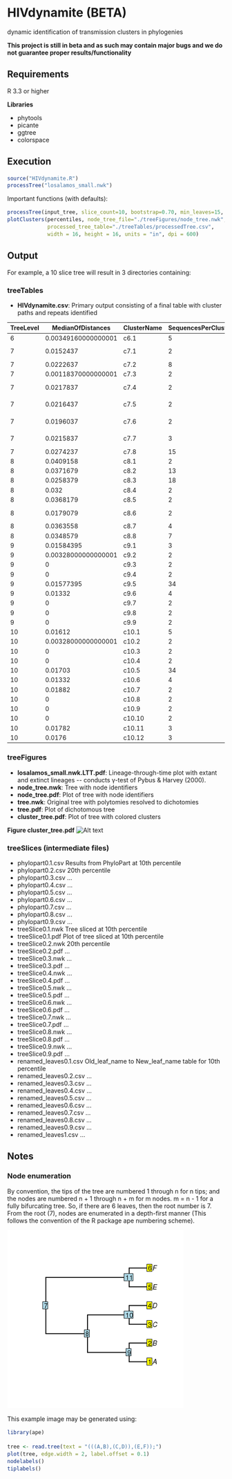 # HIVdynamite (BETA)
dynamic identification of transmission clusters in phylogenies

<b>This project is still in beta and as such may contain major bugs and we do not guarantee proper results/functionality</b>

## Requirements
R 3.3 or higher

<b>Libraries</b>

* phytools
* picante
* ggtree
* colorspace

## Execution 

```R
source("HIVdynamite.R")
processTree("losalamos_small.nwk")
```

Important functions (with defaults):

```R
processTree(input_tree, slice_count=10, bootstrap=0.70, min_leaves=15, perc_dist=0.05)
plotClusters(percentiles, node_tree_file="./treeFigures/node_tree.nwk",
             processed_tree_table="./treeTables/processedTree.csv",
             width = 16, height = 16, units = "in", dpi = 600)
```

## Output

For example, a 10 slice tree will result in 3 directories containing:

### treeTables
* <b>HIVdynamite.csv</b>: Primary output consisting of a final table with cluster paths and repeats identified

 | TreeLevel | MedianOfDistances | ClusterName | SequencesPerCluster | Bootstrap | Path | PybusGamma | CutHeight | MRCANode | MRCAHeight | SpeciationRate | PhyloDiversity | RepeatCluster | Leaves |
 | --------- | ----------------- | ----------- | ------------------- | --------- | ---- | ---------- | --------- | -------- | ---------- | -------------- | -------------- | ------------- | ------ |
 | 6 | 0.00349160000000001 | c6.1 | 5 | 0.9999 | c6.1 | 4.06535504585726 | 0.0770163 | 232 | 0.0752705 | 93.4310414402262 | 0.0810695 | - | 234 | 235 | 238 | 244 | 251 |
 | 7 | 0.0152437 | c7.1 | 2 | 0.99 | c7.1 | -3.50603898980592 | 0.08985235 | 133 | 0.0822305 | 57.8392248849795 | 0.0974742 | - | 84@57_0$0.00762185-133 | 122@95_0$0.00762185-133 |
 | 7 | 0.0222637 | c7.2 | 8 | 0.998 | c7.2 | -3.50603898980592 | 0.08985235 | 149 | 0.0781005 | 57.8392248849795 | 0.15892715 | - | 158 | 4@4_2$0.00702185-162 | 15@12_2$0.00264185-163 | 150 | 160 | 13@11_2$0.00943185-161 | 8@8_2$0.00028185-159 | 107@80_0$0.01647185-217 |
 | 7 | 0.00118370000000001 | c7.3 | 2 | 1 | c7.3 | -3.50603898980592 | 0.08985235 | 166 | 0.0892605 | 57.8392248849795 | 0.0904442 | - | 167 | 200 |
 | 7 | 0.0217837 | c7.4 | 2 | 0.988 | c7.4 | -3.50603898980592 | 0.08985235 | 209 | 0.0789605 | 57.8392248849795 | 0.1007442 | - | 1@1_1$0.01089185-209 | 2@2_1$0.01089185-209 |
 | 7 | 0.0216437 | c7.5 | 2 | 0.946 | c7.5 | -3.50603898980592 | 0.08985235 | 211 | 0.0790305 | 57.8392248849795 | 0.1006742 | - | 79@52_0$0.01082185-211 | 121@94_0$0.01082185-211 |
 | 7 | 0.0196037 | c7.6 | 2 | 0.902 | c7.6 | -3.50603898980592 | 0.08985235 | 223 | 0.0800505 | 57.8392248849795 | 0.0996542 | - | 87@60_0$0.00980185-223 | 102@75_0$0.00980185-223 |
 | 7 | 0.0215837 | c7.7 | 3 | 0.905 | c7.7 | -3.50603898980592 | 0.08985235 | 230 | 0.0790605 | 57.8392248849795 | 0.11014605 | - | 68@41_0$0.01079185-230 | 81@54_0$0.00950185-231 | 101@74_0$0.00950185-231 |
 | 7 | 0.0274237 | c7.8 | 15 | 0.9999 | c6.1 | c7.8 | -3.50603898980592 | 0.08985235 | 232 | 0.0752705 | 57.8392248849795 | 0.20808825 | - | 92@65_0$0.00534185-238 | 243 | 119@92_0$0.01066185-235 | 89@62_0$0.01066185-235 | 19@15_3$0.00025185-246 | 67@40_0$0.01230185-234 | 120@93_0$0.01166185-251 | 112@85_0$0.00927185-244 | 124@97_0$0.00221185-248 | 83@56_0$0.01230185-234 | 249 | 247 | 240 | 64@37_0$0.01166185-251 | 242 |
 | 8 | 0.0409158 | c8.1 | 2 | 0.99 | c7.1 | c8.1 | -3.29374770216132 | 0.1026884 | 133 | 0.0822305 | 45.9755454590621 | 0.1231463 | - | 84@57_0$0.0204579-133 | 122@95_0$0.0204579-133 |
 | 8 | 0.0371679 | c8.2 | 13 | 0.998 | c7.2 | c8.2 | -3.29374770216132 | 0.1026884 | 149 | 0.0781005 | 45.9755454590621 | 0.2222842 | - | 7@7_2 | 10@10_2 | 5@5_2 | 152 | 8@8_2$0.0131179-159 | 15@12_2$0.0154779-163 | 4@4_2 | 98@71_0 | 3@3_2 | 6@6_2 | 97@70_0 | 13@11_2 | 12@11_2 |
 | 8 | 0.0258379 | c8.3 | 18 | 0.912 | c7.3 | c8.3 | -3.29374770216132 | 0.1026884 | 165 | 0.0724805 | 45.9755454590621 | 0.1706211 | - | 69@42_0 | 33@24_5$0.0096779-200 | 40@25_5$0.0005679-187 | 60@35_5 | 55@34_5$0.0005079-202 | 50@33_5$0.0002679-195 | 191 | 31@22_5$0.0014779-199 | 43@28_5 | 169 | 35@24_5$0.0003779-203 | 48@32_5$0.0013179-197 | 34@24_5$0.0003779-203 | 28@20_5$0.0013179-197 | 62@35_5$0.0002679-195 | 192 | 41@26_5$0.0049879-201 | 45@30_5 |
 | 8 | 0.032 | c8.4 | 2 | 0.988 | c7.4 | c8.4 | -3.29374770216132 | 0.1026884 | 209 | 0.0789605 | 45.9755454590621 | 0.1109605 | - | 1@1_1 | 2@2_1 |
 | 8 | 0.0368179 | c8.5 | 2 | 0.946 | c7.5 | c8.5 | -3.29374770216132 | 0.1026884 | 211 | 0.0790305 | 45.9755454590621 | 0.1158484 | - | 79@52_0$0.0236579-211 | 121@94_0 |
 | 8 | 0.0179079 | c8.6 | 2 | 1 | c8.6 | -3.29374770216132 | 0.1026884 | 224 | 0.0923905 | 45.9755454590621 | 0.1102984 | - | 93@66_0$0.0102979-224 | 94@67_0 |
 | 8 | 0.0363558 | c8.7 | 4 | 0.998 | c6.1 | c7.8 | c8.7 | -3.29374770216132 | 0.1026884 | 238 | 0.0845105 | 45.9755454590621 | 0.1523221 | - | 92@65_0$0.0181779-238 | 240 | 242 | 243 |
 | 8 | 0.0348579 | c8.8 | 7 | 0.966 | c6.1 | c7.8 | c8.8 | -3.29374770216132 | 0.1026884 | 244 | 0.0805805 | 45.9755454590621 | 0.1654721 | - | 18@14_3$0.0027079-249 | 250 | 112@85_0$0.0221079-244 | 124@97_0$0.0150479-248 | 19@15_3 | 20@15_3 | 113@86_0 |
 | 9 | 0.01584395 | c9.1 | 3 | 1 | c7.2 | c8.2 | c9.1 | -3.29374770216132 | 0.11552445 | 152 | 0.1067005 | 47.7620532715653 | 0.1282884 | - | 14@11_2$0.00574395-153 | 16@13_2 | 154 |
 | 9 | 0.00328000000000001 | c9.2 | 2 | 0.976 | c7.2 | c8.2 | c9.2 | -3.29374770216132 | 0.11552445 | 158 | 0.0912005 | 47.7620532715653 | 0.0944805 | - | 3@3_2 | 10@10_2 |
 | 9 | 0 | c9.3 | 2 | 0.9999 | c7.2 | c8.2 | c9.3 | -3.29374770216132 | 0.11552445 | 160 | 0.1011005 | 47.7620532715653 | 0.1011005 | - | 6@6_2 | 97@70_0 |
 | 9 | 0 | c9.4 | 2 | 0.9999 | c7.2 | c8.2 | c9.4 | -3.29374770216132 | 0.11552445 | 164 | 0.0968405 | 47.7620532715653 | 0.0968405 | - | 7@7_2 | 98@71_0 |
 | 9 | 0.01577395 | c9.5 | 34 | 1 | c7.3 | c8.3 | c9.5 | -3.29374770216132 | 0.11552445 | 167 | 0.0989305 | 47.7620532715653 | 0.25527395 | - | 39@25_5 | 43@28_5 | 24@19_5$0.00538395-184 | 30@21_5 | 26@19_5 | 53@33_5 | 59@35_5 | 57@35_5$0.00388395-175 | 37@25_5$0.00288395-185 | 25@19_5 | 51@33_5 | 50@33_5 | 61@35_5 | 60@35_5 | 58@35_5$0.00447395-178 | 45@30_5 | 46@31_5$0.00678395-183 | 56@35_5$0.00702395-180 | 27@19_5 | 36@25_5$0.00702395-180 | 28@20_5 | 52@33_5$0.00288395-185 | 48@32_5 | 49@33_5$0.00447395-178 | 42@27_5 | 62@35_5 | 31@22_5 | 54@33_5 | 40@25_5 | 29@21_5$0.00556395-179 | 44@29_5 | 32@23_5$0.00556395-179 | 47@31_5 | 38@25_5 |
 | 9 | 0.01332 | c9.6 | 4 | 0.977 | c7.3 | c8.3 | c9.6 | -3.29374770216132 | 0.11552445 | 201 | 0.0977005 | 47.7620532715653 | 0.1189505 | - | 41@26_5 | 34@24_5 | 55@34_5 | 35@24_5 |
 | 9 | 0 | c9.7 | 2 | 0.9999 | c6.1 | c7.8 | c8.7 | c9.7 | -3.29374770216132 | 0.11552445 | 242 | 0.1063205 | 47.7620532715653 | 0.1063205 | - | 22@17_4 | 95@68_0 |
 | 9 | 0 | c9.8 | 2 | 0.9999 | c6.1 | c7.8 | c8.8 | c9.8 | -3.29374770216132 | 0.11552445 | 247 | 0.1011705 | 47.7620532715653 | 0.1011705 | - | 20@15_3 | 113@86_0 |
 | 9 | 0 | c9.9 | 2 | 0.9999 | c6.1 | c7.8 | c8.8 | c9.9 | -3.29374770216132 | 0.11552445 | 250 | 0.1064205 | 47.7620532715653 | 0.1064205 | - | 17@14_3 | 100@73_0 |
 | 10 | 0.01612 | c10.1 | 5 | 1 | c7.2 | c8.2 | c9.1 | c10.1 | -3.29374770216132 | 0.1283605 | 152 | 0.1067005 | 47.9902161881836 | 0.1335105 | - | 99@72_0 | 16@13_2 | 9@9_2 | 14@11_2 | 11@11_2 |
 | 10 | 0.00328000000000001 | c10.2 | 2 | 0.976 | c7.2 | c8.2 | c9.2 | c10.2 | -3.29374770216132 | 0.1283605 | 158 | 0.0912005 | 47.9902161881836 | 0.0944805 | c9.2 | 3@3_2 | 10@10_2 |
 | 10 | 0 | c10.3 | 2 | 0.9999 | c7.2 | c8.2 | c9.3 | c10.3 | -3.29374770216132 | 0.1283605 | 160 | 0.1011005 | 47.9902161881836 | 0.1011005 | c9.3 | 6@6_2 | 97@70_0 |
 | 10 | 0 | c10.4 | 2 | 0.9999 | c7.2 | c8.2 | c9.4 | c10.4 | -3.29374770216132 | 0.1283605 | 164 | 0.0968405 | 47.9902161881836 | 0.0968405 | c9.4 | 7@7_2 | 98@71_0 |
 | 10 | 0.01703 | c10.5 | 34 | 1 | c7.3 | c8.3 | c9.5 | c10.5 | -3.29374770216132 | 0.1283605 | 167 | 0.0989305 | 47.9902161881836 | 0.2746605 | - | 52@33_5 | 45@30_5 | 49@33_5 | 54@33_5 | 32@23_5 | 56@35_5 | 30@21_5 | 57@35_5 | 59@35_5 | 50@33_5 | 24@19_5 | 47@31_5 | 58@35_5 | 46@31_5 | 51@33_5 | 26@19_5 | 60@35_5 | 40@25_5 | 61@35_5 | 43@28_5 | 31@22_5 | 62@35_5 | 53@33_5 | 48@32_5 | 25@19_5 | 38@25_5 | 37@25_5 | 42@27_5 | 29@21_5 | 27@19_5 | 36@25_5 | 39@25_5 | 28@20_5 | 44@29_5 |
 | 10 | 0.01332 | c10.6 | 4 | 0.977 | c7.3 | c8.3 | c9.6 | c10.6 | -3.29374770216132 | 0.1283605 | 201 | 0.0977005 | 47.9902161881836 | 0.1189505 | c9.6 | 55@34_5 | 34@24_5 | 35@24_5 | 41@26_5 |
 | 10 | 0.01882 | c10.7 | 2 | 1 | c8.6 | c10.7 | -3.29374770216132 | 0.1283605 | 224 | 0.0923905 | 47.9902161881836 | 0.1112105 | - | 93@66_0 | 94@67_0 |
 | 10 | 0 | c10.8 | 2 | 0.9999 | c6.1 | c7.8 | c8.7 | c10.8 | -3.29374770216132 | 0.1283605 | 240 | 0.1208705 | 47.9902161881836 | 0.1208705 | - | 21@16_4 | 96@69_0 |
 | 10 | 0 | c10.9 | 2 | 0.9999 | c6.1 | c7.8 | c8.7 | c9.7 | c10.9 | -3.29374770216132 | 0.1283605 | 242 | 0.1063205 | 47.9902161881836 | 0.1063205 | c9.7 | 22@17_4 | 95@68_0 |
 | 10 | 0 | c10.10 | 2 | 0.9999 | c6.1 | c7.8 | c8.7 | c10.10 | -3.29374770216132 | 0.1283605 | 243 | 0.1194505 | 47.9902161881836 | 0.1194505 | - | 23@18_4 | 105@78_0 |
 | 10 | 0.01782 | c10.11 | 3 | 0.98 | c6.1 | c7.8 | c8.8 | c9.8 | c10.11 | -3.29374770216132 | 0.1283605 | 246 | 0.0896005 | 47.9902161881836 | 0.1074205 | - | 19@15_3 | 20@15_3 | 113@86_0 |
 | 10 | 0.0176 | c10.12 | 3 | 0.999 | c6.1 | c7.8 | c8.8 | c9.9 | c10.12 | -3.29374770216132 | 0.1283605 | 249 | 0.0999805 | 47.9902161881836 | 0.1175805 | - | 17@14_3 | 100@73_0 | 18@14_3 |

### treeFigures
* <b>losalamos_small.nwk.LTT.pdf</b>: Lineage-through-time plot with extant and extinct lineages -- conducts γ-test of Pybus & Harvey (2000).
* <b>node_tree.nwk</b>: Tree with node identifiers
* <b>node_tree.pdf</b>: Plot of tree with node identifiers
* <b>tree.nwk</b>: Original tree with polytomies resolved to dichotomies
* <b>tree.pdf</b>: Plot of dichotomous tree
* <b>cluster_tree.pdf</b>: Plot of tree with colored clusters

<b>Figure cluster_tree.pdf</b>
![Alt text](./Images/cluster_tree.png?raw=true "Clustered Tree")

### treeSlices (intermediate files)
* phylopart0.1.csv                Results from PhyloPart at 10th percentile
* phylopart0.2.csv                20th percentile
* phylopart0.3.csv                ...
* phylopart0.4.csv                ...
* phylopart0.5.csv                ...
* phylopart0.6.csv                ...
* phylopart0.7.csv                ...
* phylopart0.8.csv                ...
* phylopart0.9.csv                ...
* treeSlice0.1.nwk                Tree sliced at 10th percentile
* treeSlice0.1.pdf                Plot of tree sliced at 10th percentile
* treeSlice0.2.nwk                20th percentile
* treeSlice0.2.pdf                ...
* treeSlice0.3.nwk                ...
* treeSlice0.3.pdf                ...
* treeSlice0.4.nwk                ...
* treeSlice0.4.pdf                ...
* treeSlice0.5.nwk                ...
* treeSlice0.5.pdf                ...
* treeSlice0.6.nwk                ...
* treeSlice0.6.pdf                ...
* treeSlice0.7.nwk                ...
* treeSlice0.7.pdf                ...
* treeSlice0.8.nwk                ...
* treeSlice0.8.pdf                ...
* treeSlice0.9.nwk                ...
* treeSlice0.9.pdf                ...
* renamed_leaves0.1.csv           Old_leaf_name to New_leaf_name table for 10th percentile
* renamed_leaves0.2.csv           ...
* renamed_leaves0.3.csv           ...
* renamed_leaves0.4.csv           ...
* renamed_leaves0.5.csv           ...
* renamed_leaves0.6.csv           ...
* renamed_leaves0.7.csv           ...
* renamed_leaves0.8.csv           ...
* renamed_leaves0.9.csv           ...
* renamed_leaves1.csv             ...

## Notes
### Node enumeration
By convention, the tips of the tree are numbered 1 through n for n tips; and the nodes are numbered n + 1 through n + m for m nodes. m = n - 1 for a fully bifurcating tree. So, if there are 6 leaves, then the root number is 7. From the root (7), nodes are enumerated in a depth-first manner (This follows the convention of the R package ape numbering scheme).

![Alt text](./Images/numbering_example.png?raw=true "Numbered Tree")

This example image may be generated using:

```R
library(ape)

tree <- read.tree(text = "(((A,B),(C,D)),(E,F));")
plot(tree, edge.width = 2, label.offset = 0.1)
nodelabels()
tiplabels()
```

